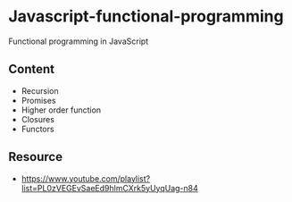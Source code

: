 # Javascript-functional-programming
Functional programming in JavaScript

## Content
- Recursion
- Promises
- Higher order function
- Closures
- Functors

## Resource
- https://www.youtube.com/playlist?list=PL0zVEGEvSaeEd9hlmCXrk5yUyqUag-n84
